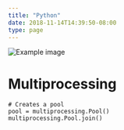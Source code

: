 ```yaml
---
title: "Python"
date: 2018-11-14T14:39:50-08:00
type: page
---
```


![Example image](/images/python-logo-generic.svg)

# Multiprocessing

```
# Creates a pool
pool = multiprocessing.Pool()
multiprocessing.Pool.join()
```